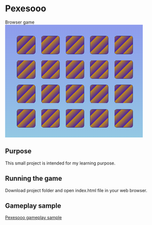 # Pexesooo  
Browser game  
![Pexesooo screen](./PexesoooIm.png)  
## Purpose  
This small project is intended for my learning purpose.
## Running the game
Download project folder and open index.html file in your web browser.  
## Gameplay sample  
[Pexesooo gameplay sample](https://youtu.be/zQqHwRWHpqg)  

